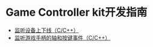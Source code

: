 # Game Controller kit开发指南
<!--Kit: Game Controller Kit-->
<!--Subsystem: Game-->
<!--Owner: @zhaoshuhao123-->
<!--Designer: @wudejun2025-->
<!--Tester: @csp1992-->
<!--Adviser: @luwy2025-->

- [监听设备上下线（C/C++）](game-controller-monitor-device.md)
- [监听游戏手柄的轴和按键事件（C/C++）](game-controller-monitor-pad.md)
